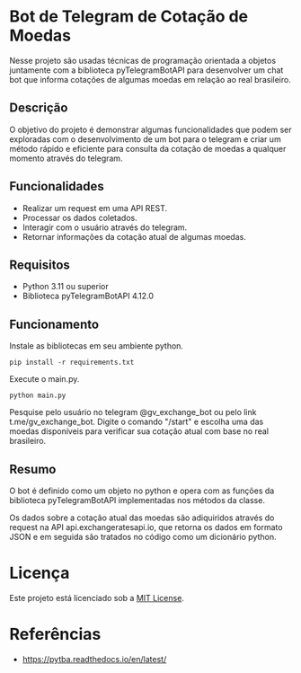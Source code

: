 # Bot de Telegram de Cotação de Moedas
Nesse projeto são usadas técnicas de programação orientada a objetos juntamente com a biblioteca pyTelegramBotAPI para
desenvolver um chat bot que informa cotações de algumas moedas em relação ao real brasileiro.

## Descrição
O objetivo do projeto é demonstrar algumas funcionalidades que podem ser exploradas com o desenvolvimento de um bot para
o telegram e criar um método rápido e eficiente para consulta da cotação de moedas a qualquer momento através do
telegram.

## Funcionalidades
* Realizar um request em uma API REST.
* Processar os dados coletados.
* Interagir com o usuário através do telegram.
* Retornar informações da cotação atual de algumas moedas.

## Requisitos
* Python 3.11 ou superior
* Biblioteca pyTelegramBotAPI 4.12.0

## Funcionamento
Instale as bibliotecas em seu ambiente python.
````
pip install -r requirements.txt
````
Execute o main.py.
````
python main.py
````

Pesquise pelo usuário no telegram @gv_exchange_bot ou pelo link t.me/gv_exchange_bot. Digite o comando "/start" e
escolha uma das moedas disponíveis para verificar sua cotação atual com base no real brasileiro.

## Resumo
O bot é definido como um objeto no python e opera com as funções da biblioteca pyTelegramBotAPI implementadas nos
métodos da classe. 

Os dados sobre a cotação atual das moedas são adiquiridos através do request na API api.exchangeratesapi.io, que retorna
os dados em formato JSON e em seguida são tratados no código como um dicionário python.

# Licença
Este projeto está licenciado sob a [MIT License](https://opensource.org/license/mit/).

# Referências
- https://pytba.readthedocs.io/en/latest/